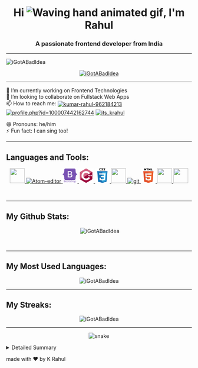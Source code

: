 <h1 align="center">Hi <img src="https://raw.githubusercontent.com/nixin72/nixin72/master/wave.gif" 
         alt="Waving hand animated gif"
         height="45"
         width="45" />, I'm Rahul</h1>
<h3 align="center">A passionate frontend developer from India</h3>

<hr/>
<p align="left"> <img src="https://komarev.com/ghpvc/?username=iGotABadIdea&label=Profile%20views&color=0e75b6&style=flat" alt="iGotABadIdea" /> </p>

<!-- <img align="center" src="Screenshot (11).png"> -->



<p align="center"> <a href="https://github.com/ryo-ma/github-profile-trophy"><img src="https://github-profile-trophy.vercel.app/?username=iGotABadIdea&theme=radical" alt="iGotABadIdea" /></a> </p>

<hr/>
 🔭 I’m currently working on Frontend Technologies <br/>
 👯 I’m looking to collaborate on Fullstack Web Apps <br/>
 📫 How to reach me: <a href="https://linkedin.com/in/kumar-rahul-962184213" target="blank"><img align="center" src="https://raw.githubusercontent.com/rahuldkjain/github-profile-readme-generator/master/src/images/icons/Social/linked-in-alt.svg" alt="kumar-rahul-962184213" height="30" width="40" /></a>
<a href="https://fb.com/profile.php?id=100007442162744" target="blank"><img align="center" src="https://raw.githubusercontent.com/rahuldkjain/github-profile-readme-generator/master/src/images/icons/Social/facebook.svg" alt="profile.php?id=100007442162744" height="30" width="40" /></a>
<a href="https://www.instagram.com/its_krahul_/" target="blank"><img align="center" src="https://raw.githubusercontent.com/rahuldkjain/github-profile-readme-generator/master/src/images/icons/Social/instagram.svg" alt="its_krahul" height="30" width="40" /></a>

<br/>

 😄 Pronouns: he/him <br/>
 ⚡ Fun fact: I can sing too!
<br />


<hr/>

## Languages and Tools:
<p align="center">
 <a href="https://code.visualstudio.com/"><img src="https://images-wixmp-ed30a86b8c4ca887773594c2.wixmp.com/f/217d5ea0-623d-40b1-9b31-027b904a5f15/ddjrgww-846ce429-3b0d-4ad8-bf6d-ac52dfe48201.png?token=eyJ0eXAiOiJKV1QiLCJhbGciOiJIUzI1NiJ9.eyJzdWIiOiJ1cm46YXBwOjdlMGQxODg5ODIyNjQzNzNhNWYwZDQxNWVhMGQyNmUwIiwiaXNzIjoidXJuOmFwcDo3ZTBkMTg4OTgyMjY0MzczYTVmMGQ0MTVlYTBkMjZlMCIsIm9iaiI6W1t7InBhdGgiOiJcL2ZcLzIxN2Q1ZWEwLTYyM2QtNDBiMS05YjMxLTAyN2I5MDRhNWYxNVwvZGRqcmd3dy04NDZjZTQyOS0zYjBkLTRhZDgtYmY2ZC1hYzUyZGZlNDgyMDEucG5nIn1dXSwiYXVkIjpbInVybjpzZXJ2aWNlOmZpbGUuZG93bmxvYWQiXX0.G0SE64OMLNEGI8vXb21JRl13RMfER1VP8Kh2Ig3oJaQ" width="40" height="40"/> </a>
  <a href="https://atom.io/"> <img src="https://seeklogo.com/images/A/atom-logo-19BD90FF87-seeklogo.com.png" alt="Atom-editor" width="40" height="40"/> </a>
 <a href="https://getbootstrap.com" target="_blank"> <img src="https://raw.githubusercontent.com/devicons/devicon/master/icons/bootstrap/bootstrap-plain-wordmark.svg" alt="bootstrap" width="40" height="40"/> </a> <a href="https://www.w3schools.com/cpp/" target="_blank"> <img src="https://raw.githubusercontent.com/devicons/devicon/master/icons/cplusplus/cplusplus-original.svg" alt="cplusplus" width="40" height="40"/> </a> <a href="https://www.w3schools.com/css/" target="_blank"> <img src="https://raw.githubusercontent.com/devicons/devicon/master/icons/css3/css3-original-wordmark.svg" alt="css3" width="40" height="40"/> </a><a href="https://developer.mozilla.org/en-US/docs/Web/JavaScript"><img src="https://www.freepnglogos.com/uploads/javascript-png/javascript-vector-logo-yellow-png-transparent-javascript-vector-12.png" width="40" height="40"/> </a> <a href="https://git-scm.com/" target="_blank"> <img src="https://www.vectorlogo.zone/logos/git-scm/git-scm-icon.svg" alt="git" width="40" height="40"/> </a> <a href="https://www.w3.org/html/" target="_blank"> <img src="https://raw.githubusercontent.com/devicons/devicon/master/icons/html5/html5-original-wordmark.svg" alt="html5" width="40" height="40"/> </a><a href="https://reactjs.org/"><img src="https://cdn4.iconfinder.com/data/icons/logos-3/600/React.js_logo-512.png" width="40" height="40"/> </a><a href="https://redux.js.org/"><img src="https://img.favpng.com/6/2/11/redux-react-javascript-freecodecamp-npm-png-favpng-6F2x50visKuC0trBQ0952Cm1E_t.jpg" width="40" height="40"/> </a>

</p>
<br />

<hr/>

## My Github Stats:

<p align="center">&nbsp;<img  src="https://github-readme-stats.vercel.app/api?username=iGotABadIdea&show_icons=true&locale=en&theme=radical" alt="iGotABadIdea" /></p>
<br />
<hr/>

## My Most Used Languages:

<p align="center"><img src="https://github-readme-stats.vercel.app/api/top-langs?username=iGotABadIdea&show_icons=true&locale=en&layout=compact&theme=radical" alt="iGotABadIdea" /></p>
<hr/>

## My Streaks:

<p align="center"><img src="https://github-readme-streak-stats.herokuapp.com/?user=iGotABadIdea&theme=radical" alt="iGotABadIdea" /></p>
<hr/>
<p align="center">
  <img src="https://github.com/ishikkkkaaaa/ishikkkkaaaa/raw/output/github-contribution-grid-snake.svg" alt="snake"></center>
</p>

<details>
<summary>Detailed Summary</summary>
<br>
<hr/>
    
![Metrics](https://metrics.lecoq.io/iGotABadIdea?template=classic&activity=1&followup=1&languages=1&lines=1&people=1&activity.limit=5&activity.days=14&activity.filter=all&activity.visibility=all&activity.timestamps=false&languages.colors=github&languages.threshold=0%25&people.limit=28&people.size=28&people.types=followers%2C%20following&people.identicons=false&people.shuffle=false&config.timezone=Asia%2FCalcutta&config.twemoji=true)
    
</details>

 
made with ❤️ by K Rahul
